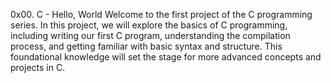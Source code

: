 0x00. C - Hello, World
Welcome to the first project of the C programming series. In this project, we will explore the basics of C programming, including writing our first C program, understanding the compilation process, and getting familiar with basic syntax and structure. This foundational knowledge will set the stage for more advanced concepts and projects in C.
